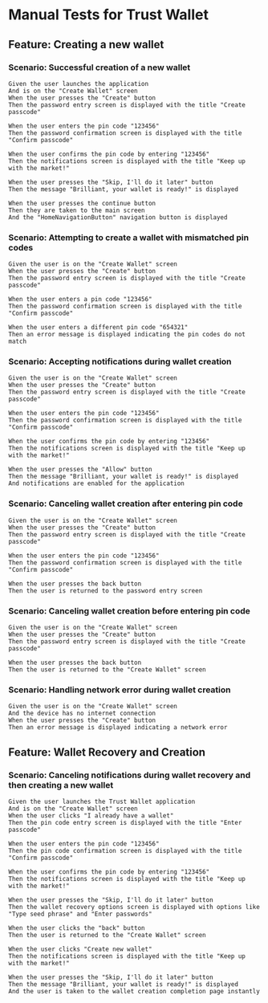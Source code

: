 # Manual Tests for Trust Wallet

## Feature: Creating a new wallet

### Scenario: Successful creation of a new wallet
```gherkin
Given the user launches the application
And is on the "Create Wallet" screen
When the user presses the "Create" button
Then the password entry screen is displayed with the title "Create passcode"

When the user enters the pin code "123456"
Then the password confirmation screen is displayed with the title "Confirm passcode"

When the user confirms the pin code by entering "123456"
Then the notifications screen is displayed with the title "Keep up with the market!"

When the user presses the "Skip, I'll do it later" button
Then the message "Brilliant, your wallet is ready!" is displayed

When the user presses the continue button
Then they are taken to the main screen
And the "HomeNavigationButton" navigation button is displayed
```

### Scenario: Attempting to create a wallet with mismatched pin codes
```gherkin
Given the user is on the "Create Wallet" screen
When the user presses the "Create" button
Then the password entry screen is displayed with the title "Create passcode"

When the user enters a pin code "123456"
Then the password confirmation screen is displayed with the title "Confirm passcode"

When the user enters a different pin code "654321"
Then an error message is displayed indicating the pin codes do not match
```

### Scenario: Accepting notifications during wallet creation
```gherkin
Given the user is on the "Create Wallet" screen
When the user presses the "Create" button
Then the password entry screen is displayed with the title "Create passcode"

When the user enters the pin code "123456"
Then the password confirmation screen is displayed with the title "Confirm passcode"

When the user confirms the pin code by entering "123456"
Then the notifications screen is displayed with the title "Keep up with the market!"

When the user presses the "Allow" button
Then the message "Brilliant, your wallet is ready!" is displayed
And notifications are enabled for the application
```

### Scenario: Canceling wallet creation after entering pin code
```gherkin
Given the user is on the "Create Wallet" screen
When the user presses the "Create" button
Then the password entry screen is displayed with the title "Create passcode"

When the user enters the pin code "123456"
Then the password confirmation screen is displayed with the title "Confirm passcode"

When the user presses the back button
Then the user is returned to the password entry screen
```

### Scenario: Canceling wallet creation before entering pin code
```gherkin
Given the user is on the "Create Wallet" screen
When the user presses the "Create" button
Then the password entry screen is displayed with the title "Create passcode"

When the user presses the back button
Then the user is returned to the "Create Wallet" screen
```

### Scenario: Handling network error during wallet creation
```gherkin
Given the user is on the "Create Wallet" screen
And the device has no internet connection
When the user presses the "Create" button
Then an error message is displayed indicating a network error
```

## Feature: Wallet Recovery and Creation

### Scenario: Canceling notifications during wallet recovery and then creating a new wallet
```gherkin
Given the user launches the Trust Wallet application
And is on the "Create Wallet" screen
When the user clicks "I already have a wallet"
Then the pin code entry screen is displayed with the title "Enter passcode"

When the user enters the pin code "123456"
Then the pin code confirmation screen is displayed with the title "Confirm passcode"

When the user confirms the pin code by entering "123456"
Then the notifications screen is displayed with the title "Keep up with the market!"

When the user presses the "Skip, I'll do it later" button
Then the wallet recovery options screen is displayed with options like "Type seed phrase" and "Enter passwords"

When the user clicks the "back" button
Then the user is returned to the "Create Wallet" screen

When the user clicks "Create new wallet"
Then the notifications screen is displayed with the title "Keep up with the market!"

When the user presses the "Skip, I'll do it later" button
Then the message "Brilliant, your wallet is ready!" is displayed
And the user is taken to the wallet creation completion page instantly
```
